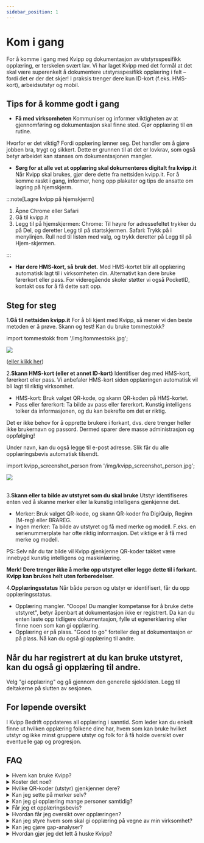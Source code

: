 ```yaml
---
sidebar_position: 1
---
```

# Kom i gang

For å komme i gang med Kvipp og dokumentasjon av utstyrsspesifikk opplæring, er terskelen svært lav. Vi har laget Kvipp med det formål at det skal være superenkelt å dokumentere utstyrsspesifikk opplæring i felt – fordi det er der det skjer! I praksis trenger dere kun ID-kort (f.eks. HMS-kort), arbeidsutstyr og mobil.

## Tips for å komme godt i gang

+ **Få med virksomheten**
Kommuniser og informer viktigheten av at gjennomføring og dokumentasjon skal finne sted. Gjør opplæring til en rutine.

Hvorfor er det viktig? Fordi opplæring lønner seg. Det handler om å gjøre jobben bra, trygt og sikkert. Dette er grunnen til at det er lovkrav, som også betyr arbeidet kan stanses om dokumentasjonen mangler.

+ **Sørg for at alle vet at opplæring skal dokumenteres digitalt fra kvipp.it**
Når Kvipp skal brukes, gjør dere dette fra nettsiden kvipp.it. For å komme raskt i gang, informer, heng opp plakater og tips de ansatte om lagring på hjemskjerm.

:::note[Lagre kvipp på hjemskjerm]
1.	Åpne Chrome eller Safari
2.	Gå til kvipp.it
3.	Legg til på hjemskjermen:
Chrome: Til høyre for adressefeltet trykker du på Del, og deretter Legg til på startskjermen.
Safari: Trykk på   i menylinjen. Rull ned til listen med valg, og trykk deretter på Legg til på Hjem-skjermen.

:::


+ **Har dere HMS-kort, så bruk det.**
Med HMS-kortet blir all opplæring automatisk lagt til i virksomheten din. Alternativt kan dere bruke førerkort eller pass. For videregående skoler støtter vi også PocketID, kontakt oss for å få dette satt opp.

## Steg for steg

1.**Gå til nettsiden kvipp.it**
For å bli kjent med Kvipp, så mener vi den beste metoden er å prøve. Skann og test! Kan du bruke tommestokk?

import tommestokk from '/img/tommestokk.jpg';

<img src={tommestokk} style={{width:800}} />

([eller klikk her](https://kvipp.it/id/GMTRPFF1))

2.**Skann HMS-kort (eller et annet ID-kort)**
Identifiser deg med HMS-kort, førerkort eller pass. Vi anbefaler HMS-kort siden opplæringen automatisk vil bli lagt til riktig virksomhet.

+ HMS-kort: Bruk valget QR-kode, og skann QR-koden på HMS-kortet.
+ Pass eller førerkort: Ta bilde av pass eller førerkort. Kunstig intelligens tolker da informasjonen, og du kan bekrefte om det er riktig.

Det er ikke behov for å opprette brukere i forkant, dvs. dere trenger heller ikke brukernavn og passord. Dermed sparer dere masse administrasjon og oppfølging!

Under navn, kan du også legge til e-post adresse. Slik får du alle opplæringsbevis automatisk tilsendt.

import kvipp_screenshot_person from '/img/kvipp_screenshot_person.jpg';

<img src={kvipp_screenshot_person} style={{width:300}} />

<br/>
<div> </div>
<br/>

3.**Skann eller ta bilde av utstyret som du skal bruke**
Utstyr identifiseres enten ved å skanne merker eller la kunstig intelligens gjenkjenne det.
+ Merker: Bruk valget QR-kode, og skann QR-koder fra DigiQuip, Reginn (M-reg) eller BRAREG.
+ Ingen merker: Ta bilde av utstyret og få med merke og modell. F.eks. en serienummerplate har ofte riktig informasjon. Det viktige er å få med merke og modell.

PS: Selv når du tar bilde vil Kvipp gjenkjenne QR-koder takket være innebygd kunstig intelligens og maskinlæring.

**Merk! Dere trenger ikke å merke opp utstyret eller legge dette til i forkant. Kvipp kan brukes helt uten forberedelser.**

4.**Opplæringsstatus** 
Når både person og utstyr er identifisert, får du opp opplæringsstatus.
+ Opplæring mangler. "Ooops! Du mangler kompetanse for å bruke dette utstyret", betyr åpenbart at dokumentasjon ikke er registrert. Da kan du enten laste opp tidligere dokumentasjon, fylle ut egenerklæring eller finne noen som kan gi opplæring.
+ Opplæring er på plass. "Good to go" forteller deg at dokumentasjon er på plass. Nå kan du også gi opplæring til andre.

## Når du har registrert at du kan bruke utstyret, kan du også gi opplæring til andre.
Velg "gi opplæring" og gå gjennom den generelle sjekklisten. Legg til deltakerne på slutten av sesjonen.

## For løpende oversikt 
I Kvipp Bedrift oppdateres all opplæring i sanntid. Som leder kan du enkelt finne ut hvilken opplæring folkene dine har, hvem som kan bruke hvilket utstyr og ikke minst gruppere utstyr og folk for å få holde oversikt over eventuelle gap og progresjon.

## FAQ

<details>
  <summary>Hvem kan bruke Kvipp?</summary>
  <div>
    <div>Hvem som helst med et ID-kort og mobil bruke Kvipp. Siden Kvipp kan brukes uavhengig adminstrasjon av brukere og utstyr samt innlogging, så er det mulig å starte opp med Kvipp når som helst helt uten forpliktelser</div>
  </div>
</details>

<details>
  <summary>Koster det noe?</summary>
  <div>
    <div>Kvipp er gratis! Gjennomføring, dokumentasjon og nedlasting av opplæringsbevis er kostnadsfritt. Dersom du ønsker oversikt over all opplæring i virksomheten din, kan du kjøpe Kvipp Bedrift.</div>
  </div>
</details>

<details>
  <summary>Hvilke QR-koder (utstyr) gjenkjenner dere?</summary>
  <div>
    <div>DigiQuip</div>
    <br/>
    <div>Reginn (Maskinregisteret)</div>
    <br/>
    <div>BRAREG</div>
  </div>
</details>

<details>
  <summary>Kan jeg sette på merker selv?</summary>
  <div>
    <div>Ja. I Kvipp Bedrift er det funksjonalitet for å gi tilgang til å sette på merker og gjøres enkelt ute i felt.</div>
  </div>
</details>

<details>
  <summary>Kan jeg gi opplæring mange personer samtidig?</summary>
  <div>
    <div>Ja. Når du starter en opplæring og er ferdig med sjekklisten, kan du legge til så mange deltakere du vil. Skann hver enkelt persons ID-kort og personen får opplæringen dokumentert.</div>
  </div>
</details>

<details>
  <summary>Får jeg et opplæringsbevis?</summary>
  <div>
    <div>Ja. Alle som har opplæring i Kvipp kan laste ned eller få tilsendt opplæringsbevis (PDF). Når du er inne i løsningen, finner du muligheten til å legge til e-post. Når du legger til e-post blir alle opplæringsbevis alltid automatisk sendt.</div>
  </div>
</details>

<details>
  <summary>Hvordan får jeg oversikt over opplæringen?</summary>
  <div>
    <div>Som leder kan du få oversikt over all opplæring i Kvipp Bedrift. Alternativt kan du be dine ansatte sende deg opplæringsbevis på e-post. Dersom du heller ønsker å se alt i en oversikt, kan du kjøpe Kvipp Bedrift for kun 1390kr per måned.</div>
  </div>
</details>

<details>
  <summary>Kan jeg styre hvem som skal gi opplæring på vegne av min virksomhet?</summary>
  <div>
    <div>Ja. I Kvipp Bedrift styrer du hvem som kan gi opplæring på vegne av din virksomhet.</div>
  </div>
</details>

<details>
  <summary>Kan jeg gjøre gap-analyser?</summary>
  <div>
    <div>Ja! I Kvipp Bedrift kan du gruppere utstyr og folk, og få oversikt over status og progresjon. Les mer i delen "personer og opplæring".</div>
  </div>
</details>

<details>
  <summary>Hvordan gjør jeg det lett å huske Kvipp?</summary>
  <div>
    <div>**Plakat.** Heng opp plakater som minner om at dere bruker Kvipp for opplæring.</div>
    <br/>
    <div>**Hjemskjerm.** Tips de ansatte om å lagre kvipp.it på mobilens hjemskjerm.</div>
    <br/>
     <div>**Sørg for at det blir en innarbeidet rutine.** Vær kompromissløs i starten: I møter, på brakka, ifb med fremdrift. Ta det opp som tema og se på progresjonen.</div>
    <br/>
    <div>**Merking av utstyr.** For å bruke Kvipp trenger dere ikke å merke opp noe utstyr, men det kan fungere som gode påminnelser.</div>
  </div>
</details>